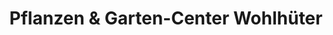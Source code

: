 ---
title: "Pflanzen & Garten-Center Wohlhüter"
url: /gundelfingen/pflanzen-und-garten-center-wohlhueter/
shop: Garten-Center
---
